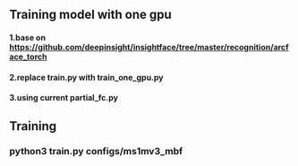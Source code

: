 ## Training model with one gpu
#### 1.base on https://github.com/deepinsight/insightface/tree/master/recognition/arcface_torch
#### 2.replace train.py with train_one_gpu.py
#### 3.using current partial_fc.py
## Training
### python3 train.py configs/ms1mv3_mbf
